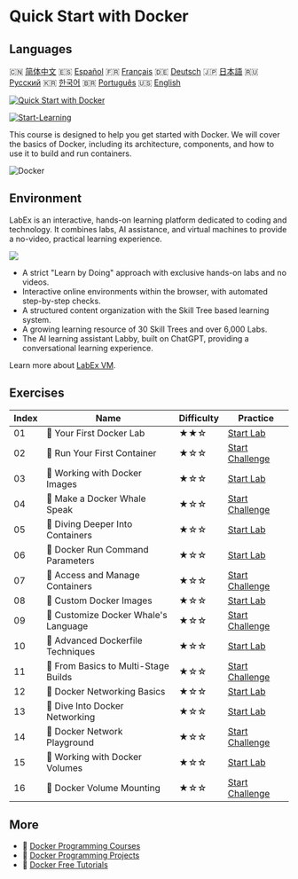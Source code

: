 # Quick Start with Docker

## Languages

🇨🇳 [简体中文](README_zh.md) 🇪🇸 [Español](README_es.md) 🇫🇷 [Français](README_fr.md) 🇩🇪 [Deutsch](README_de.md) 🇯🇵 [日本語](README_ja.md) 🇷🇺 [Русский](README_ru.md) 🇰🇷 [한국어](README_ko.md) 🇧🇷 [Português](README_pt.md) 🇺🇸 [English](README.md) 

[![Quick Start with Docker](https://cover-creator.labex.io/quick-start-with-docker.png)](https://labex.io/en/courses/quick-start-with-docker)

[![Start-Learning](https://img.shields.io/badge/Start-Learning-whitesmoke?style=for-the-badge)](https://labex.io/en/courses/quick-start-with-docker)

This course is designed to help you get started with Docker. We will cover the basics of Docker, including its architecture, components, and how to use it to build and run containers. 

![Docker](https://img.shields.io/badge/Docker-whitesmoke?style=for-the-badge&logo=docker)


## Environment

LabEx is an interactive, hands-on learning platform dedicated to coding and technology. It combines labs, AI assistance, and virtual machines to provide a no-video, practical learning experience.

![](https://tutorial-screenshot.getvm.io/images/vm-1725247253.png)

- A strict "Learn by Doing" approach with exclusive hands-on labs and no videos.
- Interactive online environments within the browser, with automated step-by-step checks.
- A structured content organization with the Skill Tree based learning system.
- A growing learning resource of 30 Skill Trees and over 6,000 Labs.
- The AI learning assistant Labby, built on ChatGPT, providing a conversational learning experience.

Learn more about [LabEx VM](https://support.labex.io/using-labex/virtual-machine).

## Exercises

|   Index | Name                                 | Difficulty   | Practice                                                                                                                    |
|---------|--------------------------------------|--------------|-----------------------------------------------------------------------------------------------------------------------------|
|      01 | 📖 Your First Docker Lab             | ★★☆          | <a target='_blank' href='https://labex.io/en/tutorials/docker-your-first-docker-lab-92719'>Start Lab</a>                    |
|      02 | 🎯 Run Your First Container          | ★☆☆          | <a target='_blank' href='https://labex.io/en/tutorials/docker-run-your-first-container-388943'>Start Challenge</a>          |
|      03 | 📖 Working with Docker Images        | ★☆☆          | <a target='_blank' href='https://labex.io/en/tutorials/docker-working-with-docker-images-388939'>Start Lab</a>              |
|      04 | 🎯 Make a Docker Whale Speak         | ★☆☆          | <a target='_blank' href='https://labex.io/en/tutorials/docker-make-a-docker-whale-speak-388948'>Start Challenge</a>         |
|      05 | 📖 Diving Deeper Into Containers     | ★☆☆          | <a target='_blank' href='https://labex.io/en/tutorials/docker-diving-deeper-into-containers-388951'>Start Lab</a>           |
|      06 | 📖 Docker Run Command Parameters     | ★☆☆          | <a target='_blank' href='https://labex.io/en/tutorials/docker-docker-run-command-parameters-389228'>Start Lab</a>           |
|      07 | 🎯 Access and Manage Containers      | ★☆☆          | <a target='_blank' href='https://labex.io/en/tutorials/docker-access-and-manage-containers-389192'>Start Challenge</a>      |
|      08 | 📖 Custom Docker Images              | ★☆☆          | <a target='_blank' href='https://labex.io/en/tutorials/docker-custom-docker-images-389185'>Start Lab</a>                    |
|      09 | 🎯 Customize Docker Whale's Language | ★☆☆          | <a target='_blank' href='https://labex.io/en/tutorials/docker-customize-docker-whale-s-language-389015'>Start Challenge</a> |
|      10 | 📖 Advanced Dockerfile Techniques    | ★☆☆          | <a target='_blank' href='https://labex.io/en/tutorials/docker-advanced-dockerfile-techniques-389027'>Start Lab</a>          |
|      11 | 🎯 From Basics to Multi-Stage Builds | ★☆☆          | <a target='_blank' href='https://labex.io/en/tutorials/docker-from-basics-to-multi-stage-builds-389193'>Start Challenge</a> |
|      12 | 📖 Docker Networking Basics          | ★☆☆          | <a target='_blank' href='https://labex.io/en/tutorials/docker-docker-networking-basics-389048'>Start Lab</a>                |
|      13 | 📖 Dive Into Docker Networking       | ★☆☆          | <a target='_blank' href='https://labex.io/en/tutorials/docker-dive-into-docker-networking-389047'>Start Lab</a>             |
|      14 | 🎯 Docker Network Playground         | ★☆☆          | <a target='_blank' href='https://labex.io/en/tutorials/docker-docker-network-playground-389054'>Start Challenge</a>         |
|      15 | 📖 Working with Docker Volumes       | ★☆☆          | <a target='_blank' href='https://labex.io/en/tutorials/docker-working-with-docker-volumes-389189'>Start Lab</a>             |
|      16 | 🎯 Docker Volume Mounting            | ★☆☆          | <a target='_blank' href='https://labex.io/en/tutorials/docker-docker-volume-mounting-389116'>Start Challenge</a>            |

## More

- 🔗 [Docker Programming Courses](https://github.com/labex-labs/awesome-programming-courses)
- 🔗 [Docker Programming Projects](https://github.com/labex-labs/awesome-programming-projects)
- 🔗 [Docker Free Tutorials](https://github.com/labex-labs/docker-free-tutorials)

